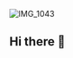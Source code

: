![IMG_1043](https://github.com/user-attachments/assets/3581478a-3a86-4f34-a7f3-5f6a010cbd41)
## Hi there 👋

<!--
**Nitvon-NIT/Nitvon-NIT** is a ✨ _special_ ✨ repository because its `README.md` (this file) appears on your GitHub profile.

Here are some ideas to get you started:

- 🔭 I’m currently working on ...
- 🌱 I’m currently learning ...
- 👯 I’m looking to collaborate on ...
- 🤔 I’m looking for help with ...
- 💬 Ask me about ...
- 📫 How to reach me: ...
- 😄 Pronouns: ...
- ⚡ Fun fact: ...
-->
